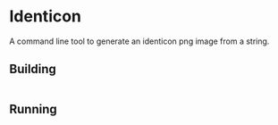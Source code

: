 # Identicon

A command line tool to generate an identicon png image from a string.

## Building

```mix escript.build
```

## Running

```./identicon --help
```
